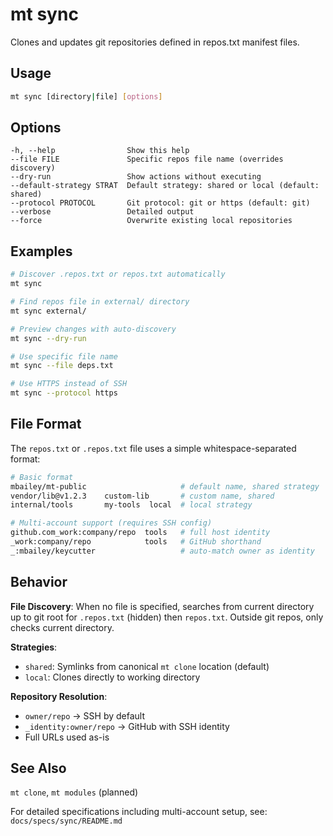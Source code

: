 # mt sync

Clones and updates git repositories defined in repos.txt manifest files.

## Usage

```bash
mt sync [directory|file] [options]
```

## Options

```
-h, --help                Show this help
--file FILE               Specific repos file name (overrides discovery)
--dry-run                 Show actions without executing
--default-strategy STRAT  Default strategy: shared or local (default: shared)
--protocol PROTOCOL       Git protocol: git or https (default: git)
--verbose                 Detailed output
--force                   Overwrite existing local repositories
```

## Examples

```bash
# Discover .repos.txt or repos.txt automatically
mt sync

# Find repos file in external/ directory
mt sync external/

# Preview changes with auto-discovery
mt sync --dry-run

# Use specific file name
mt sync --file deps.txt

# Use HTTPS instead of SSH
mt sync --protocol https
```

## File Format

The `repos.txt` or `.repos.txt` file uses a simple whitespace-separated format:

```bash
# Basic format
mbailey/mt-public                     # default name, shared strategy
vendor/lib@v1.2.3    custom-lib       # custom name, shared
internal/tools       my-tools  local  # local strategy

# Multi-account support (requires SSH config)
github.com_work:company/repo  tools   # full host identity
_work:company/repo            tools   # GitHub shorthand
_:mbailey/keycutter                   # auto-match owner as identity
```

## Behavior

**File Discovery**: When no file is specified, searches from current directory up to git root for `.repos.txt` (hidden) then `repos.txt`. Outside git repos, only checks current directory.

**Strategies**:
- `shared`: Symlinks from canonical `mt clone` location (default)
- `local`: Clones directly to working directory

**Repository Resolution**:
- `owner/repo` → SSH by default
- `_identity:owner/repo` → GitHub with SSH identity
- Full URLs used as-is

## See Also

`mt clone`, `mt modules` (planned)

For detailed specifications including multi-account setup, see: `docs/specs/sync/README.md`